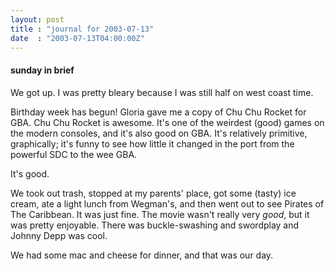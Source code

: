 ```yaml
---
layout: post
title : "journal for 2003-07-13"
date  : "2003-07-13T04:00:00Z"
---
```

<h4>sunday in brief</h4>We got up.  I was pretty bleary because I was still half on west coast time.

Birthday week has begun!  Gloria gave me a copy of Chu Chu Rocket for GBA.  Chu Chu Rocket is awesome.  It's one of the weirdest (good) games on the modern consoles, and it's also good on GBA.  It's relatively primitive, graphically; it's funny to see how little it changed in the port from the powerful SDC to the wee GBA.

It's good.

We took out trash, stopped at my parents' place, got some (tasty) ice cream, ate a light lunch from Wegman's, and then went out to see Pirates of The Caribbean.  It was just fine.  The movie wasn't really very <em>good</em>, but it was pretty enjoyable.  There was buckle-swashing and swordplay and Johnny Depp was cool.

We had some mac and cheese for dinner, and that was our day.

